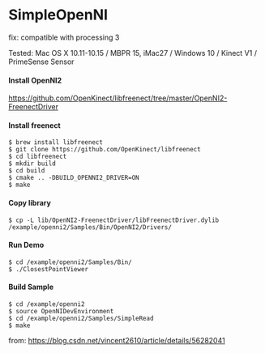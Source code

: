 # SimpleOpenNI
fix: compatible with processing 3

Tested: Mac OS X 10.11-10.15 / MBPR 15, iMac27 / Windows 10 / Kinect V1 / PrimeSense Sensor 

#### Install OpenNI2
https://github.com/OpenKinect/libfreenect/tree/master/OpenNI2-FreenectDriver

#### Install freenect
    $ brew install libfreenect
    $ git clone https://github.com/OpenKinect/libfreenect
    $ cd libfreenect
    $ mkdir build
    $ cd build
    $ cmake .. -DBUILD_OPENNI2_DRIVER=ON
    $ make

#### Copy library
    $ cp -L lib/OpenNI2-FreenectDriver/libFreenectDriver.dylib /example/openni2/Samples/Bin/OpenNI2/Drivers/

#### Run Demo
    $ cd /example/openni2/Samples/Bin/
    $ ./ClosestPointViewer

#### Build Sample
    $ cd /example/openni2
    $ source OpenNIDevEnvironment 
    $ cd /example/openni2/Samples/SimpleRead
    $ make

from:
https://blog.csdn.net/vincent2610/article/details/56282041
